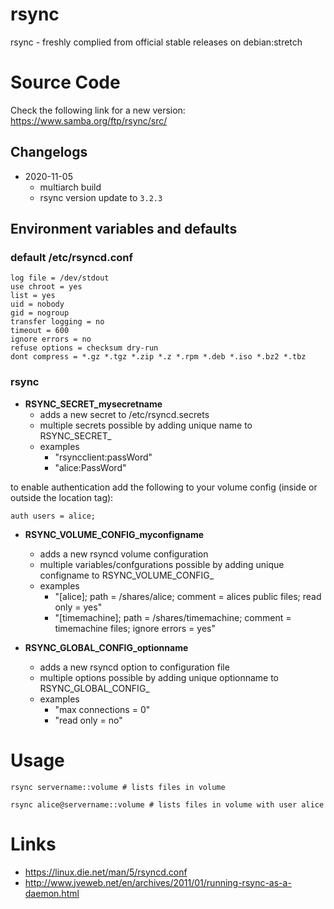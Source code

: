 # rsync
rsync - freshly complied from official stable releases on debian:stretch

# Source Code
Check the following link for a new version: https://www.samba.org/ftp/rsync/src/

## Changelogs

* 2020-11-05
    * multiarch build
    * rsync version update to `3.2.3`

## Environment variables and defaults

### default /etc/rsyncd.conf

    log file = /dev/stdout
    use chroot = yes
    list = yes
    uid = nobody
    gid = nogroup
    transfer logging = no
    timeout = 600
    ignore errors = no
    refuse options = checksum dry-run
    dont compress = *.gz *.tgz *.zip *.z *.rpm *.deb *.iso *.bz2 *.tbz

### rsync

* __RSYNC\_SECRET\_mysecretname__
    * adds a new secret to /etc/rsyncd.secrets
    * multiple secrets possible by adding unique name to RSYNC_SECRET_
    * examples
        * "rsyncclient:passWord"
        * "alice:PassWord"

to enable authentication add the following to your volume config (inside or outside the location tag):

    auth users = alice;

* __RSYNC\_VOLUME\_CONFIG\_myconfigname__
    * adds a new rsyncd volume configuration
    * multiple variables/confgurations possible by adding unique configname to RSYNC_VOLUME_CONFIG_
    * examples
        * "[alice]; path = /shares/alice; comment = alices public files; read only = yes"
        * "[timemachine]; path = /shares/timemachine; comment = timemachine files; ignore errors = yes"

* __RSYNC\_GLOBAL\_CONFIG\_optionname__
    * adds a new rsyncd option to configuration file
    * multiple options possible by adding unique optionname to RSYNC_GLOBAL_CONFIG_
    * examples
        * "max connections = 0"
        * "read only = no"

# Usage

    rsync servername::volume # lists files in volume
    
    rsync alice@servername::volume # lists files in volume with user alice

# Links
* https://linux.die.net/man/5/rsyncd.conf
* http://www.jveweb.net/en/archives/2011/01/running-rsync-as-a-daemon.html
